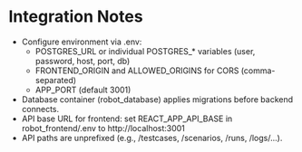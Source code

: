 # Integration Notes

- Configure environment via .env:
  - POSTGRES_URL or individual POSTGRES_* variables (user, password, host, port, db)
  - FRONTEND_ORIGIN and ALLOWED_ORIGINS for CORS (comma-separated)
  - APP_PORT (default 3001)
- Database container (robot_database) applies migrations before backend connects.
- API base URL for frontend: set REACT_APP_API_BASE in robot_frontend/.env to http://localhost:3001
- API paths are unprefixed (e.g., /testcases, /scenarios, /runs, /logs/...).
